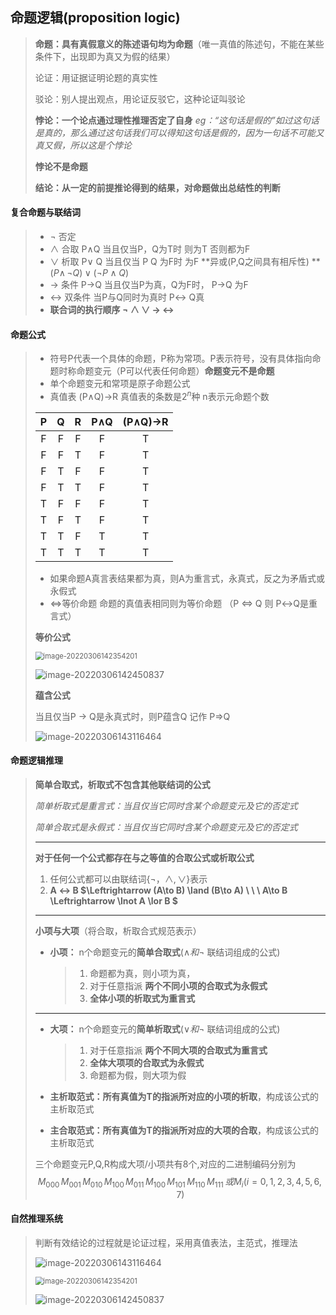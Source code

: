 ## 命题逻辑(proposition logic)

> **命题：具有真假意义的陈述语句均为命题**（唯一真值的陈述句，不能在某些条件下，出现即为真又为假的结果）
>
> 论证：用证据证明论题的真实性
>
> 驳论：别人提出观点，用论证反驳它，这种论证叫驳论
>
> **悖论：一个论点通过理性推理否定了自身** _eg：“这句话是假的”如过这句话是真的，那么通过这句话我们可以得知这句话是假的，因为一句话不可能又真又假，所以这是个悖论_
>
> **悖论不是命题**
>
> **结论：从一定的前提推论得到的结果，对命题做出总结性的判断**
>
> 
 #### **复合命题与联结词**
>
>- $\lnot$   否定
>- $\land$ 合取  P$\land$Q 当且仅当P，Q为T时 则为T 否则都为F
>- $\lor$ 析取   P$\lor$ Q 当且仅当 P  Q 为F时 为F    **异或(P,Q之间具有相斥性) ** $(P\land\,\lnot Q)\lor(\lnot P\land Q)$
>- $\to$  条件  P$\to$Q 当且仅当P为真，Q为F时，  P$\to$Q 为F
>- $\leftrightarrow$ 双条件  当P与Q同时为真时  P$\leftrightarrow$ Q真
>- **联合词的执行顺序   $\lnot$   $\land$  $\lor$  $\to$  $\leftrightarrow$** 
>
#### **命题公式**
>
>- 符号P代表一个具体的命题，P称为常项。P表示符号，没有具体指向命题时称命题变元（P可以代表任何命题）**命题变元不是命题**
>- 单个命题变元和常项是原子命题公式
>- 真值表  (P$\land$Q)$\to$R   真值表的条数是$2^n$种 n表示元命题个数
>
>|  P   |  Q   |  R   | P$\land$Q | (P$\land$Q)$\to$R |
>| :--: | :--: | :--: | :-------: | :---------------: |
>|  F   |  F   |  F   |     F     |         T         |
>|  F   |  F   |  T   |     F     |         T         |
>|  F   |  T   |  F   |     F     |         T         |
>|  F   |  T   |  T   |     F     |         T         |
>|  T   |  F   |  F   |     F     |         T         |
>|  T   |  F   |  T   |     F     |         T         |
>|  T   |  T   |  F   |     T     |         T         |
>|  T   |  T   |  T   |     T     |         T         |
>
>-  如果命题A真言表结果都为真，则A为重言式，永真式，反之为矛盾式或永假式
>- $\Leftrightarrow$等价命题   命题的真值表相同则为等价命题 （P $\Leftrightarrow$ Q 则 P$\leftrightarrow$Q是重言式）
>
>**等价公式**
>
><img src="image-20220306142354201.png" alt="image-20220306142354201" style="zoom:80%;" /> 
>
>![image-20220306142450837](image-20220306142450837.png) 
>
>**蕴含公式**
>
>当且仅当P $\to$ Q是永真式时，则P蕴含Q 记作 P$\Rightarrow$Q
>
>![image-20220306143116464](image-20220306143116464.png) 

#### **命题逻辑推理**

> **简单合取式，析取式不包含其他联结词的公式**
>
> *简单析取式是重言式：当且仅当它同时含某个命题变元及它的否定式*
>
> *简单合取式是永假式：当且仅当它同时含某个命题变元及它的否定式*
>
> ---
>
> **对于任何一个公式都存在与之等值的合取公式或析取公式**
>
> 1. 任何公式都可以由联结词{$\lnot ， \land,\lor$}表示
> 2. **A $\leftrightarrow$ B  $\Leftrightarrow (A\to B) \land (B\to A)  \  \  \ A\to B  \Leftrightarrow \lnot A \lor B $**
>
> ---
>
> **小项与大项**（将合取，析取合式规范表示）
>
> - **小项：** n个命题变元的**简单合取式**($\land 和 \lnot$ 联结词组成的公式)
>
>   > 1. 命题都为真，则小项为真， 
>   > 2. 对于任意指派 **两个不同小项的合取式为永假式**
>   > 3. **全体小项的析取式为重言式**
>
> ---
>
> - **大项：**  n个命题变元的**简单析取式**($\lor 和 \lnot$ 联结词组成的公式)
>
>   > 1. 对于任意指派 **两个不同大项的合取式为重言式**
>   > 2. **全体大项项的合取式为永假式**
>   > 3. 命题都为假，则大项为假
>
> - **主析取范式：**所有真值为T的指派所对应的**小项的析取**，构成该公式的主析取范式
>
> - **主合取范式：**所有真值为T的指派所对应的**大项的合取**，构成该公式的主析取范式
>
> 三个命题变元P,Q,R构成大项/小项共有8个,对应的二进制编码分别为
> $$
> M_{000}\, M_{001}\, M_{010}\, M_{100}\, M_{011}\, M_{100}\, M_{101}\, M_{110}\,M_{111}\, 或 M_i(i=0,1,2,3,4,5,6,7)
> $$
> 
#### **自然推理系统**
>判断有效结论的过程就是论证过程，采用真值表法，主范式，推理法
>
>![image-20220306143116464](image-20220306143116464.png)
>
><img src="image-20220306142354201.png" alt="image-20220306142354201" style="zoom:80%;" /> 
>
>![image-20220306142450837](image-20220306142450837.png)

